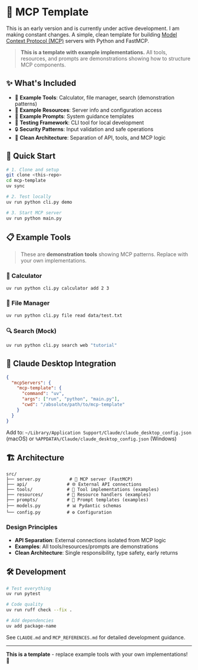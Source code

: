 # 🔧 MCP Template
This is an early version and is currently under active development. I am making constant changes.
A simple, clean template for building [Model Context Protocol (MCP)](https://modelcontextprotocol.io/) servers with Python and FastMCP.

> **This is a template with example implementations.** All tools, resources, and prompts are demonstrations showing how to structure MCP components.

## ✨ What's Included

- 🔧 **Example Tools**: Calculator, file manager, search (demonstration patterns)
- 📁 **Example Resources**: Server info and configuration access
- 💬 **Example Prompts**: System guidance templates
- 🧪 **Testing Framework**: CLI tool for local development
- 🔒 **Security Patterns**: Input validation and safe operations
- 📖 **Clean Architecture**: Separation of API, tools, and MCP logic

## 🚀 Quick Start

```bash
# 1. Clone and setup
git clone <this-repo>
cd mcp-template
uv sync

# 2. Test locally
uv run python cli.py demo

# 3. Start MCP server
uv run python main.py
```

## 📋 Example Tools

> These are **demonstration tools** showing MCP patterns. Replace with your own implementations.

### 🧮 Calculator
```bash
uv run python cli.py calculator add 2 3
```

### 📁 File Manager
```bash
uv run python cli.py file read data/test.txt
```

### 🔍 Search (Mock)
```bash
uv run python cli.py search web "tutorial"
```

## 🔗 Claude Desktop Integration

```json
{
  "mcpServers": {
    "mcp-template": {
      "command": "uv",
      "args": ["run", "python", "main.py"],
      "cwd": "/absolute/path/to/mcp-template"
    }
  }
}
```

Add to: `~/Library/Application Support/Claude/claude_desktop_config.json` (macOS) or `%APPDATA%/Claude/claude_desktop_config.json` (Windows)

## 🏗️ Architecture

```
src/
├── server.py           # 🚀 MCP server (FastMCP)
├── api/               # 🌐 External API connections
├── tools/             # 🔧 Tool implementations (examples)
├── resources/         # 📁 Resource handlers (examples)
├── prompts/           # 💬 Prompt templates (examples)
├── models.py          # 📊 Pydantic schemas
└── config.py          # ⚙️ Configuration
```

### Design Principles
- **API Separation**: External connections isolated from MCP logic
- **Examples**: All tools/resources/prompts are demonstrations
- **Clean Architecture**: Single responsibility, type safety, early returns

## 🛠️ Development

```bash
# Test everything
uv run pytest

# Code quality
uv run ruff check --fix .

# Add dependencies
uv add package-name
```

See `CLAUDE.md` and `MCP_REFERENCES.md` for detailed development guidance.

---

**This is a template** - replace example tools with your own implementations! 🚀
